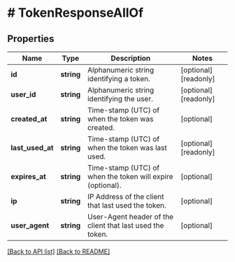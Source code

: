 # # TokenResponseAllOf

## Properties

Name | Type | Description | Notes
------------ | ------------- | ------------- | -------------
**id** | **string** | Alphanumeric string identifying a token. | [optional] [readonly]
**user_id** | **string** | Alphanumeric string identifying the user. | [optional] [readonly]
**created_at** | **string** | Time-stamp (UTC) of when the token was created. | [optional]
**last_used_at** | **string** | Time-stamp (UTC) of when the token was last used. | [optional] [readonly]
**expires_at** | **string** | Time-stamp (UTC) of when the token will expire (optional). | [optional]
**ip** | **string** | IP Address of the client that last used the token. | [optional]
**user_agent** | **string** | User-Agent header of the client that last used the token. | [optional]

[[Back to API list]](../../README.md#endpoints) [[Back to README]](../../README.md)
